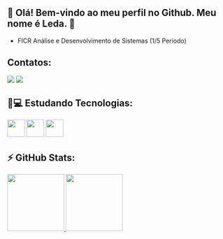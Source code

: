 ## 👋 Olá! Bem-vindo ao meu perfil no Github. Meu nome é Leda. 🔭
- FICR Análise e Desenvolvimento de Sistemas (1/5 Período)
## Contatos:
<div>
<a href="mailto:ledatrindade94@gmail.com"><img loading="lazy" src="https://img.shields.io/badge/Gmail-D14836?style=for-the-badge&logo=gmail&logoColor=white" target="_blank"></a>
<a href="https://www.linkedin.com/in/l%C3%AAda-trindade-b21a73288/" target="_blank"><img loading="lazy" src="https://img.shields.io/badge/-LinkedIn-%230077B5?style=for-the-badge&logo=linkedin&logoColor=white" target="_blank"></a>   
</div>

## 🚀💻 Estudando Tecnologias:
 
<img src="https://cdn.jsdelivr.net/gh/devicons/devicon/icons/c/c-original.svg" width="40" height="40" />  
<img src="https://cdn.jsdelivr.net/gh/devicons/devicon/icons/html5/html5-original-wordmark.svg" width="40" height="40" />
<img src="https://cdn.jsdelivr.net/gh/devicons/devicon/icons/java/java-original.svg" width="40" height="40" />
          

## ⚡ GitHub Stats:
<div>
<a href="https://github.com/ledatrindade">
<img loading="lazy" height="130em" src="https://github-readme-stats.vercel.app/api/top-langs/?username=ledatrindade&layout=compact&langs_count=7&theme=highcontrast"/>
<img loading="lazy" height="130em" src="https://github-readme-stats.vercel.app/api?username=ledatrindade&show_icons=true&theme=highcontrast&include_all_commits=true&count_private=true"/>
</div>

